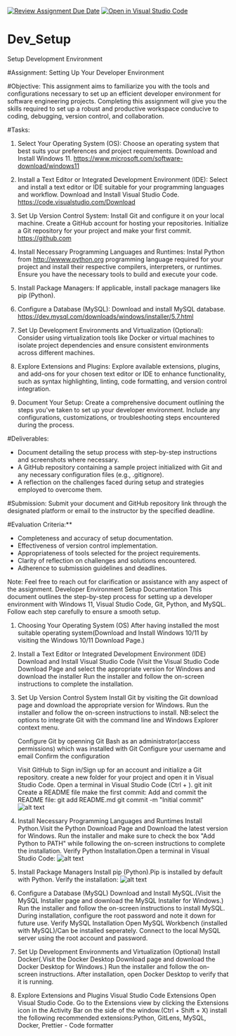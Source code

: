[![Review Assignment Due Date](https://classroom.github.com/assets/deadline-readme-button-24ddc0f5d75046c5622901739e7c5dd533143b0c8e959d652212380cedb1ea36.svg)](https://classroom.github.com/a/vbnbTt5m)
[![Open in Visual Studio Code](https://classroom.github.com/assets/open-in-vscode-718a45dd9cf7e7f842a935f5ebbe5719a5e09af4491e668f4dbf3b35d5cca122.svg)](https://classroom.github.com/online_ide?assignment_repo_id=15260690&assignment_repo_type=AssignmentRepo)
# Dev_Setup
Setup Development Environment

#Assignment: Setting Up Your Developer Environment

#Objective:
This assignment aims to familiarize you with the tools and configurations necessary to set up an efficient developer environment for software engineering projects. Completing this assignment will give you the skills required to set up a robust and productive workspace conducive to coding, debugging, version control, and collaboration.

#Tasks:

1. Select Your Operating System (OS):
   Choose an operating system that best suits your preferences and project requirements. Download and Install Windows 11. https://www.microsoft.com/software-download/windows11

2. Install a Text Editor or Integrated Development Environment (IDE):
   Select and install a text editor or IDE suitable for your programming languages and workflow. Download and Install Visual Studio Code. https://code.visualstudio.com/Download
3. Set Up Version Control System:
   Install Git and configure it on your local machine. Create a GitHub account for hosting your repositories. Initialize a Git repository for your project and make your first commit. https://github.com

4. Install Necessary Programming Languages and Runtimes:
  Instal Python from http://wwww.python.org programming language required for your project and install their respective compilers, interpreters, or runtimes. Ensure you have the necessary tools to build and execute your code.

5. Install Package Managers:
   If applicable, install package managers like pip (Python).

6. Configure a Database (MySQL):
   Download and install MySQL database. https://dev.mysql.com/downloads/windows/installer/5.7.html

7. Set Up Development Environments and Virtualization (Optional):
   Consider using virtualization tools like Docker or virtual machines to isolate project dependencies and ensure consistent environments across different machines.

8. Explore Extensions and Plugins:
   Explore available extensions, plugins, and add-ons for your chosen text editor or IDE to enhance functionality, such as syntax highlighting, linting, code formatting, and version control integration.

9. Document Your Setup:
    Create a comprehensive document outlining the steps you've taken to set up your developer environment. Include any configurations, customizations, or troubleshooting steps encountered during the process. 

#Deliverables:
- Document detailing the setup process with step-by-step instructions and screenshots where necessary.
- A GitHub repository containing a sample project initialized with Git and any necessary configuration files (e.g., .gitignore).
- A reflection on the challenges faced during setup and strategies employed to overcome them.

#Submission:
Submit your document and GitHub repository link through the designated platform or email to the instructor by the specified deadline.

#Evaluation Criteria:**
- Completeness and accuracy of setup documentation.
- Effectiveness of version control implementation.
- Appropriateness of tools selected for the project requirements.
- Clarity of reflection on challenges and solutions encountered.
- Adherence to submission guidelines and deadlines.

Note: Feel free to reach out for clarification or assistance with any aspect of the assignment.
Developer Environment Setup Documentation
This document outlines the step-by-step process for setting up a developer environment with Windows 11, Visual Studio Code, Git, Python, and MySQL. Follow each step carefully to ensure a smooth setup.

1. Choosing Your Operating System (OS)
     After having installed the most suitable operating system(Download and Install Windows 10/11 by visiting the Windows 10/11 Download Page.)
    
2. Install a Text Editor or Integrated Development Environment (IDE)
   Download and Install Visual Studio Code
     (Visit the Visual Studio Code Download Page and select the appropriate version for Windows and download the installer Run the installer and follow the on-screen instructions to complete the installation.
3. Set Up Version Control System
     Install Git by visiting the Git download page and download the appropriate version for Windows.
     Run the installer and follow the on-screen instructions to install.
        NB:select the options to integrate Git with the command line and Windows Explorer context menu.
    
     Configure Git by openning Git Bash as an administrator(access permissions) which was installed with Git
     Configure your username and email
     Confirm the configuration
     
    
     Visit GitHub to Sign in/Sign up for an account and initialize a Git repository.
      create a new folder for your project and open it in Visual Studio Code.
      Open a terminal in Visual Studio Code (Ctrl + ).
       git init
       Create a README file
     make the first commit:
        Add and commit the README file:
          git add README.md
          git commit -m "Initial commit"
          ![alt text](Commit.png)
4. Install Necessary Programming Languages and Runtimes
     Install Python.Visit the Python Download Page and Download the latest version for Windows.
     Run the installer and make sure to check the box "Add Python to PATH" while following the on-screen instructions to complete the installation.
     Verify Python Installation.Open a terminal in Visual Studio Code:
     ![alt text](PythonVer.png)

5. Install Package Managers
     Install pip (Python).Pip is installed by default with Python. 
     Verify the installation:
     ![alt text](PipVersion.png)

6. Configure a Database (MySQL)
     Download and Install MySQL.(Visit the MySQL Installer page and download the MySQL Installer for Windows.)
     Run the installer and follow the on-screen instructions to install MySQL.
     During installation, configure the root password and note it down for future use.
     Verify MySQL Installation
     Open MySQL Workbench (installed with MySQL)/Can be installed seperately.
     Connect to the local MySQL server using the root account and password.

7. Set Up Development Environments and Virtualization (Optional)
     Install Docker(.Visit the Docker Desktop Download page and download the Docker Desktop for Windows.)
     Run the installer and follow the on-screen instructions.
     After installation, open Docker Desktop to verify that it is running.

8. Explore Extensions and Plugins
     Visual Studio Code Extensions
      Open Visual Studio Code.
      Go to the Extensions view by clicking the Extensions icon in the Activity Bar on the side of the window.(Ctrl + Shift + X)
      install the following recommended extensions:Python, GitLens, MySQL, Docker, Prettier - Code formatter
